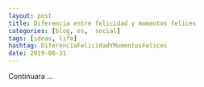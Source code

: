 ```yaml
---
layout: post
title: Diferencia entre felicidad y momentos felices
categories: [blog, es,  social]
tags: [ideas, life]
hashtag: DiferenciaFelicidadYMomentosFelices
date: 2019-08-31
---
```


Continuara ...